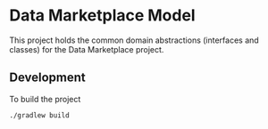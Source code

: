 # Data Marketplace Model

This project holds the common domain abstractions (interfaces and classes) for the Data Marketplace project.

## Development

To build the project

```shell script
./gradlew build
```
